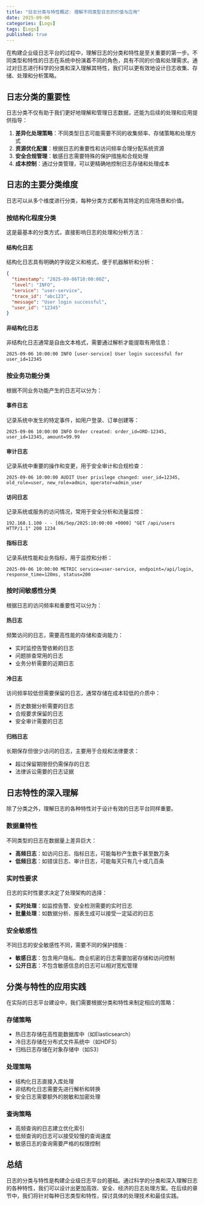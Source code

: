```yaml
---
title: "日志分类与特性概述: 理解不同类型日志的价值与应用"
date: 2025-09-06
categories: [Logs]
tags: [Logs]
published: true
---
```

在构建企业级日志平台的过程中，理解日志的分类和特性是至关重要的第一步。不同类型和特性的日志在系统中扮演着不同的角色，具有不同的价值和处理需求。通过对日志进行科学的分类和深入理解其特性，我们可以更有效地设计日志收集、存储、处理和分析策略。

## 日志分类的重要性

日志分类不仅有助于我们更好地理解和管理日志数据，还能为后续的处理和应用提供指导：

1. **差异化处理策略**：不同类型日志可能需要不同的收集频率、存储策略和处理方式
2. **资源优化配置**：根据日志的重要性和访问频率合理分配系统资源
3. **安全合规管理**：敏感日志需要特殊的保护措施和合规处理
4. **成本控制**：通过分类管理，可以更精确地控制日志存储和处理成本

## 日志的主要分类维度

日志可以从多个维度进行分类，每种分类方式都有其特定的应用场景和价值。

### 按结构化程度分类

这是最基本的分类方式，直接影响日志的处理和分析方法：

#### 结构化日志
结构化日志具有明确的字段定义和格式，便于机器解析和分析：

```json
{
  "timestamp": "2025-09-06T10:00:00Z",
  "level": "INFO",
  "service": "user-service",
  "trace_id": "abc123",
  "message": "User login successful",
  "user_id": "12345"
}
```

#### 非结构化日志
非结构化日志通常是自由文本格式，需要通过解析才能提取有用信息：

```
2025-09-06 10:00:00 INFO [user-service] User login successful for user_id=12345
```

### 按业务功能分类

根据不同业务功能产生的日志可以分为：

#### 事件日志
记录系统中发生的特定事件，如用户登录、订单创建等：

```
2025-09-06 10:00:00 INFO Order created: order_id=ORD-12345, user_id=12345, amount=99.99
```

#### 审计日志
记录系统中重要的操作和变更，用于安全审计和合规检查：

```
2025-09-06 10:00:00 AUDIT User privilege changed: user_id=12345, old_role=user, new_role=admin, operator=admin_user
```

#### 访问日志
记录系统或服务的访问情况，常用于安全分析和流量监控：

```
192.168.1.100 - - [06/Sep/2025:10:00:00 +0000] "GET /api/users HTTP/1.1" 200 1234
```

#### 指标日志
记录系统性能和业务指标，用于监控和分析：

```
2025-09-06 10:00:00 METRIC service=user-service, endpoint=/api/login, response_time=120ms, status=200
```

### 按时间敏感性分类

根据日志的访问频率和重要性可以分为：

#### 热日志
频繁访问的日志，需要高性能的存储和查询能力：

- 实时监控告警依赖的日志
- 问题排查常用的日志
- 业务分析需要的近期日志

#### 冷日志
访问频率较低但需要保留的日志，通常存储在成本较低的介质中：

- 历史数据分析需要的日志
- 合规要求保留的日志
- 安全审计需要的日志

#### 归档日志
长期保存但很少访问的日志，主要用于合规和法律要求：

- 超过保留期限但仍需保存的日志
- 法律诉讼需要的日志证据

## 日志特性的深入理解

除了分类之外，理解日志的各种特性对于设计有效的日志平台同样重要。

### 数据量特性

不同类型的日志在数据量上差异巨大：

- **高频日志**：如访问日志、指标日志，可能每秒产生数千甚至数万条
- **低频日志**：如错误日志、审计日志，可能每天只有几十或几百条

### 实时性要求

日志的实时性要求决定了处理架构的选择：

- **实时处理**：如监控告警、安全检测需要的实时日志
- **批量处理**：如数据分析、报表生成可以接受一定延迟的日志

### 安全敏感性

不同日志的安全敏感性不同，需要不同的保护措施：

- **敏感日志**：包含用户隐私、商业机密的日志需要加密存储和访问控制
- **公开日志**：不包含敏感信息的日志可以相对宽松管理

## 分类与特性的应用实践

在实际的日志平台建设中，我们需要根据分类和特性来制定相应的策略：

### 存储策略
- 热日志存储在高性能数据库中（如Elasticsearch）
- 冷日志存储在分布式文件系统中（如HDFS）
- 归档日志存储在对象存储中（如S3）

### 处理策略
- 结构化日志直接入库处理
- 非结构化日志需要先进行解析和转换
- 安全日志需要额外的脱敏和加密处理

### 查询策略
- 高频查询的日志建立优化索引
- 低频查询的日志可以接受较慢的查询速度
- 敏感日志的查询需要严格的权限控制

## 总结

日志的分类与特性是构建企业级日志平台的基础。通过科学的分类和深入理解日志的各种特性，我们可以设计出更加高效、安全、经济的日志处理方案。在后续的章节中，我们将针对每种日志类型和特性，探讨具体的处理技术和最佳实践。